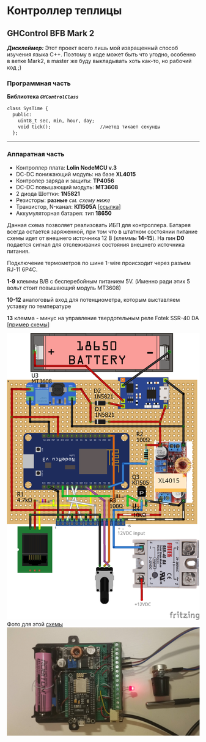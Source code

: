 # Контроллер теплицы
## GHControl BFB Mark 2

***Дисклеймер:*** Этот проект всего лишь мой извращенный способ изучения языка С++. Поэтому в коде может быть что угодно, особенно в ветке Mark2, в master же буду выкладывать хоть как-то, но рабочий код ;)  


### Программная часть ###
**Библиотека *`GHControlClass`***  

    class SysTime {
      public:
        uint8_t sec, min, hour, day;
        void tick();                  //метод тикает секунды
      };  
---


### Аппаратная часть ###
- Контроллер плата: **Lolin NodeMCU v.3**
- DC-DC понижающий модуль: на базе **XL4015**
- Контролер заряда и защиты: **TP4056**
- DC-DC повышающий модуль: **MT3608**
- 2 диода Шоттки: **1N5821**
- Резисторы: **разные** *см. схему ниже*
- Транзистор, N-канал: **КП505А** [[ссылка](https://www.chipdip.ru/product/kp505a)]
- Аккумуляторная батарея: тип **18650**  

Данная схема позволяет реализовать ИБП для контроллера. Батарея всегда остается заряженной, при том что в штатном состоянии питание схемы идет от внешнего источника 12 В (клеммы **14-15**). На пин **D0** подается сигнал для отслеживания состояния внешнего источника питания.

Подключение термометров по шине 1-wire происходит через разъем RJ-11 6P4C.

**1-9** клеммы В/В с бесперебойным питанием 5V. (Именно ради этих 5 вольт стоит повышающий модуль MT3608)

**10-12** аналоговый вход для потенциометра, которым выставляем уставку по температуре

**13** клемма - минус на управление твердотельным реле Fotek SSR-40 DA [[пример схемы](http://alexgyver.ru/wp-content/uploads/2017/01/%D0%BC%D0%BE%D1%81%D1%84%D0%B5%D1%82_bb.jpg)]

![Схема](/img/mark2_bb_with_mosfet.png)
Фото для этой [схемы](/img/mark2_bb.png)
![Фото](/img/mark2_foto.png)
